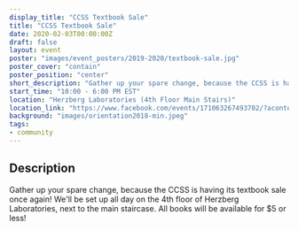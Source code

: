```yaml
---
display_title: "CCSS Textbook Sale"
title: "CCSS Textbook Sale"
date: 2020-02-03T00:00:00Z
draft: false
layout: event
poster: "images/event_posters/2019-2020/textbook-sale.jpg"
poster_cover: "contain"
poster_position: "center"
short_description: "Gather up your spare change, because the CCSS is having its textbook sale once again!"
start_time: "10:00 - 6:00 PM EST"
location: "Herzberg Laboratories (4th Floor Main Stairs)"
location_link: "https://www.facebook.com/events/171063267493702/?acontext=%7B%22event_action_history%22%3A[%7B%22surface%22%3A%22page%22%7D]%7D"
background: "images/orientation2018-min.jpeg"
tags:
- community
---
```


## Description

Gather up your spare change, because the CCSS is having its textbook sale once again! We'll be set up all day on the 4th floor of Herzberg Laboratories, next to the main staircase. All books will be available for $5 or less!
